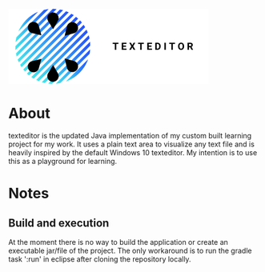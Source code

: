 ![banner](texteditor.png)
# About
texteditor is the updated Java implementation of my custom built learning project for my work. It uses a plain text area to visualize any text file and is heavily inspired by the default Windows 10 texteditor. My intention is to use this as a playground for learning.

# Notes
## Build and execution
At the moment there is no way to build the application or create an executable jar/file of the project. The only workaround is to run the gradle task ':run' in eclipse after cloning the repository locally.
